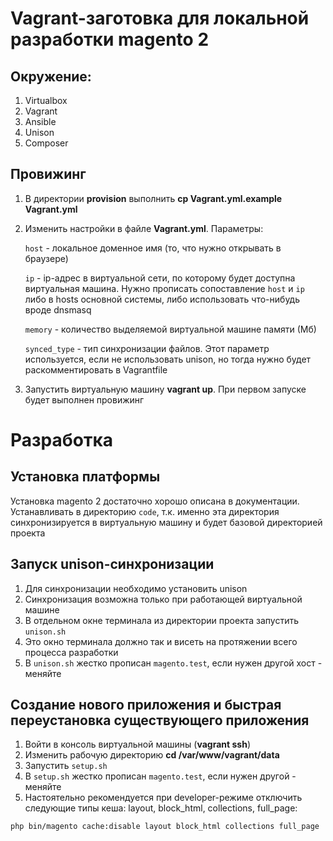 # Vagrant-заготовка для локальной разработки magento 2

## Окружение:
1. Virtualbox
2. Vagrant
3. Ansible
4. Unison
5. Composer

## Провижинг
1. В директории **provision** выполнить **cp Vagrant.yml.example Vagrant.yml**
2. Изменить настройки в файле **Vagrant.yml**. Параметры:

    `host` - локальное доменное имя (то, что нужно открывать в браузере)
    
    `ip` - ip-адрес в виртуальной сети, по которому будет доступна виртуальная машина.
    Нужно прописать сопоставление `host` и `ip` либо в hosts основной системы, либо использовать что-нибудь вроде dnsmasq
    
    `memory` - количество выделяемой виртуальной машине памяти (Мб)
    
    `synced_type` - тип синхронизации файлов. Этот параметр используется, если не использовать unison, но тогда нужно будет раскомментировать в Vagrantfile
    
3. Запустить виртуальную машину **vagrant up**. При первом запуске будет выполнен провижинг

# Разработка

## Установка платформы
Установка magento 2 достаточно хорошо описана в документации. 
Устанавливать в директорию `code`, т.к. именно эта директория синхронизируется в виртуальную машину и будет базовой директорией проекта

## Запуск unison-синхронизации

1. Для синхронизации необходимо установить unison
2. Синхронизация возможна только при работающей виртуальной машине
3. В отдельном окне терминала из директории проекта запустить `unison.sh`
4. Это окно терминала должно так и висеть на протяжении всего процесса разработки
5. В `unison.sh` жестко прописан `magento.test`, если нужен другой хост - меняйте 

## Создание нового приложения и быстрая переустановка существующего приложения
1. Войти в консоль виртуальной машины (**vagrant ssh**)
2. Изменить рабочую директорию **cd /var/www/vagrant/data**
3. Запустить `setup.sh`
4. В `setup.sh` жестко прописан `magento.test`, если нужен другой - меняйте
5. Настоятельно рекомендуется при developer-режиме отключить следующие типы кеша: layout, block_html, collections, full_page:
```
php bin/magento cache:disable layout block_html collections full_page
```

